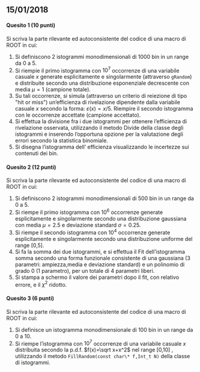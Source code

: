 ## 15/01/2018

#### Quesito 1 (10 punti)

Si scriva la parte rilevante ed autoconsistente del codice di una macro di ROOT in cui:

1. Si definiscono 2 istogrammi monodimensionali di 1000 bin in un range da 0 a 5.
2. Si riempie il primo istogramma con $10^7$ occorrenze di una variabile casuale $x$ generate esplicitamente e singolarmente (attraverso `gRandom`) e distribuite secondo una distribuzione esponenziale decrescente con media $\mu=1$ (campione totale).
3. Su tali occorrenze, si simula (attraverso un criterio di reiezione di tipo "hit or miss") un’efficienza di rivelazione dipendente dalla variabile casuale $x$ secondo la forma: $\varepsilon(x)=x/5$. Riempire il secondo istogramma con le occorrenze accettate (campione accettato).
4. Si effettua la divisione fra i due istogrammi per ottenere l’efficienza di rivelazione osservata, utilizzando il metodo Divide della classe degli istogrammi e inserendo l’opportuna opzione per la valutazione degli errori secondo la statistica binomiale.
5. Si disegna l’istogramma dell’ efficienza visualizzando le incertezze sui contenuti dei bin.

#### Quesito 2 (12 punti)

Si scriva la parte rilevante ed autoconsistente del codice di una macro di ROOT in cui:

1. Si definiscono 2 istogrammi monodimensionali di 500 bin in un range da 0 a 5.
2. Si riempe il primo istogramma con $10^6$ occorrenze generate esplicitamente e singolarmente secondo una distribuzione gaussiana con media $\mu=2.5$ e deviazione standard $\sigma=0.25$.
3. Si riempe il secondo istogramma con $10^4$ occorrenze generate esplicitamente e singolarmente secondo una distribuzione uniforme del range [0,5].
4. Si fa la somma dei due istogrammi, e si effettua il Fit dell’istogramma somma secondo una forma funzionale consistente di una gaussiana (3 parametri: ampiezza,media e deviazione standard) e un polinomio di grado 0 (1 parametro), per un totale di 4 parametri liberi.
5. Si stampa a schermo il valore dei parametri dopo il fit, con relativo errore, e il $\chi^2$ ridotto.

#### Quesito 3 (6 punti)

Si scriva la parte rilevante ed autoconsistente del codice di una macro di ROOT in cui:

1. Si definisce un istogramma monodimensionale di 100 bin in un range da 0 a 10.
2. Si riempe l’istogramma con $10^7$ occorrenze di una variabile casuale $x$ distribuita secondo la p.d.f. $f(x)=\sqrt x+x^2$ nel range [0,10] , utilizzando il metodo `FillRandom(const char\* f,Int_t N)` della classe di istogrammi.
